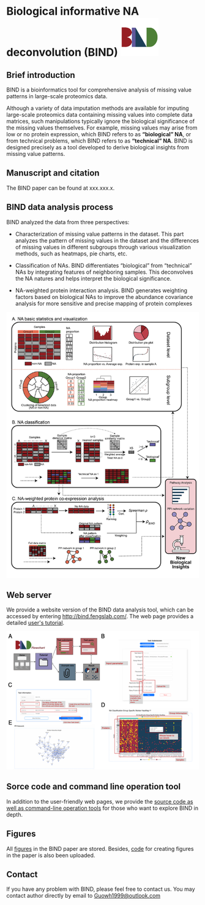 # Biological informative NA deconvolution (BIND) <img src="bindlogo.svg" width="100">
## Brief introduction

BIND is a bioinformatics tool for comprehensive analysis of missing value patterns in large-scale proteomics data.

Although a variety of data imputation methods are available for imputing large-scale proteomics data containing missing values into complete data matrices, such manipulations typically ignore the biological significance of the missing values themselves. For example, missing values may arise from low or no protein expression, which BIND refers to as **“biological” NA**, or from technical problems, which BIND refers to as **“technical” NA**. BIND is designed precisely as a tool developed to derive biological insights from missing value patterns.

## Manuscript and citation

The BIND paper can be found at xxx.xxx.x. 

## BIND data analysis process

BIND analyzed the data from three perspectives:

- Characterization of missing value patterns in the dataset. This part analyzes the pattern of missing values in the dataset and the differences of missing values in different subgroups through various visualization methods, such as heatmaps, pie charts, etc.

- Classification of NAs. BIND differentiates “biological” from “technical” NAs by integrating features of neighboring samples. This deconvolves the NA natures and helps interpret the biological significance.

- NA-weighted protein interaction analysis. BIND generates weighting factors based on biological NAs to improve the abundance covariance analysis for more sensitive and precise mapping of protein complexes 

<img src="Figure1.jpg" width="600">

## Web server

We provide a website version of the BIND data analysis tool, which can be accessed by entering http://bind.fengslab.com/. The web page provides a detailed [user's tutorial](./Webserver).

<img src="./Figs/figure7_new.jpg" width="800">

## Sorce code and command line operation tool

In addition to the user-friendly web pages, we provide the [source code as well as command-line operation tools](./BINDscript) for those who want to explore BIND in depth.

## Figures

All [figures](./Figs) in the BIND paper are stored. Besides, [code](./Figs/Fig.R) for creating figures in the paper is also been uploaded.

## Contact

If you have any problem with BIND, please feel free to contact us. You may contact author directly by email to Guowh1999@outlook.com
